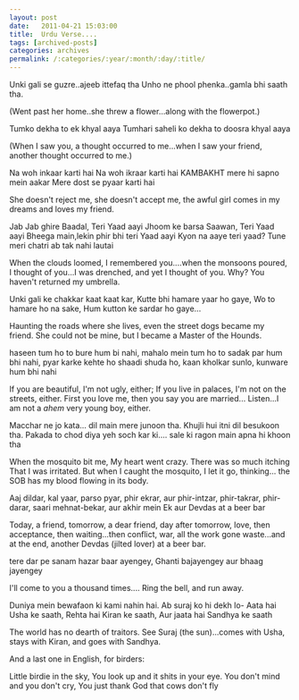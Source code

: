 ```yaml
---
layout: post
date:	2011-04-21 15:03:00
title:  Urdu Verse....
tags: [archived-posts]
categories: archives
permalink: /:categories/:year/:month/:day/:title/
---
```

Unki gali se guzre..ajeeb ittefaq tha
Unho ne phool phenka..gamla bhi saath tha.

(Went past her home..she threw a flower...along with the flowerpot.)


Tumko dekha to ek khyal aaya
Tumhari saheli ko dekha to doosra khyal aaya

(When I saw you, a thought occurred to me...when I saw your friend, another thought occurred to me.)


Na woh inkaar karti hai
Na woh ikraar karti hai
KAMBAKHT mere hi sapno mein aakar
Mere dost se pyaar karti hai


She doesn't reject me, she doesn't accept me, the awful girl comes in my dreams and loves my friend.


Jab Jab ghire Baadal, Teri Yaad aayi
Jhoom ke barsa Saawan, Teri Yaad aayi
Bheega main,lekin phir bhi teri Yaad aayi
Kyon na aaye teri yaad?
Tune meri chatri ab tak nahi lautai

When the clouds loomed, I remembered you....when the monsoons poured, I thought of you...I was drenched, and yet I thought of you. Why? You haven't returned my umbrella.



Unki gali ke chakkar kaat kaat kar,
Kutte bhi hamare yaar ho gaye,
Wo to hamare ho na sake,
Hum kutton ke sardar ho gaye...


Haunting the roads where she lives, even the street dogs became my friend. She could not be mine, but I became a Master of the Hounds.

haseen tum ho to bure hum bi nahi,
mahalo mein tum ho to sadak par hum bhi nahi,
pyar karke kehte ho shaadi shuda ho,
kaan kholkar sunlo, kunware hum bhi nahi


If you are beautiful, I'm not ugly, either;
If you live in palaces, I'm not on the streets, either.
First you love me, then you say you are married...
Listen...I am not a *ahem* very young boy, either.

Macchar ne jo kata...
dil main mere junoon tha.
Khujli hui itni
dil besukoon tha.
Pakada to chod diya yeh soch kar ki....
sale ki ragon main apna hi khoon tha


When the mosquito bit me,
My heart went crazy.
There was so much itching
That I was irritated.
But when I caught the mosquito, I let it go, thinking...
the SOB has my blood flowing in its body.

Aaj dildar, kal yaar, parso pyar, phir ekrar, aur phir-intzar,
phir-takrar, phir-darar, saari mehnat-bekar,
aur akhir mein Ek aur Devdas at a beer bar 

Today, a friend, tomorrow, a dear friend, day after tomorrow, love, then acceptance, then waiting...then conflict, war, all the work gone waste...and at the end, another Devdas (jilted lover) at a beer bar.


tere dar pe sanam hazar baar ayengey,
Ghanti bajayengey aur bhaag jayengey

I'll come to you a thousand times....
Ring the bell, and run away.


Duniya mein bewafaon ki kami nahin hai.
Ab suraj ko hi dekh lo-
Aata hai Usha ke saath,
Rehta hai Kiran ke saath,
Aur jaata hai Sandhya ke saath


The world has no dearth of traitors.
See Suraj (the sun)...comes with Usha, stays with Kiran, and goes with Sandhya.

And a last one in English, for birders:

Little birdie in the sky,
You look up and it shits in your eye.
You don't mind and you don't cry,
You just thank God that cows don't fly

